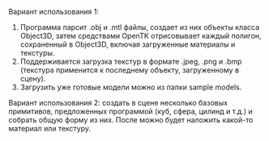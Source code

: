 Вариант использования 1:
1. Программа парсит .obj и .mtl файлы, создает из них объекты класса Object3D, затем средствами OpenTK отрисовывает каждый полигон, сохраненный в Object3D, включая загруженные материалы и текстуры. 
2. Поддерживается загрузка текстур в формате .jpeg, .png и .bmp (текстура применится к последнему объекту, загруженному в сцену).
3. Загрузить уже готовые модели можно из папки sample models.

Вариант использования 2: создать в сцене несколько базовых примитивов, предложенных программой (куб, сфера, цилинд и т.д.) и собрать общую форму из них. После можно будет наложить какой-то материал или текстуру.
